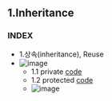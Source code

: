 ## 1.Inheritance
### INDEX
* 1.상속(inheritance), Reuse
* ![image](https://github.com/user-attachments/assets/faf8b991-8f23-4888-af6b-1023cf279ff5)
  * 1.1 private [code](https://github.com/csbyun-data/CPP-Pro/blob/main/chap01/Inheritance/Inheritance_Private.cpp)
  * 1.2 protected [code](https://github.com/csbyun-data/CPP-Pro/blob/main/chap01/Inheritance/Inheritance_Protected.cpp)
  * ![image](https://github.com/user-attachments/assets/55fd1137-c9f4-46b4-9934-e563295b6b97)


